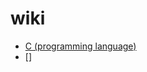 
# wiki

- [C (programming language)](https://en.wikipedia.org/wiki/C_(programming_language)#CITEREFKernighanRitchie1978)
- []